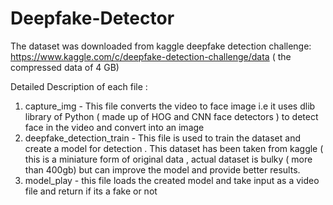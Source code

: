 # Deepfake-Detector 

The dataset was downloaded from kaggle deepfake detection challenge: https://www.kaggle.com/c/deepfake-detection-challenge/data ( the compressed data of 4 GB)

Detailed Description of each file :

1. capture_img - This file converts the video to face image i.e it uses dlib library of Python ( made up of HOG and CNN face detectors ) to detect face in the video and convert into an image
2. deepfake_detection_train - This file is used to train the dataset and create a model for detection . This dataset has been taken from kaggle ( this is a miniature form of original data , actual dataset is bulky ( more than 400gb) but can improve the model and provide better results.
3. model_play -  this file loads the created model and take input as a video file and return if its a fake or not 
